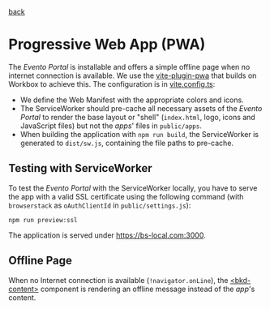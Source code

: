 [back](../README.md)

# Progressive Web App (PWA)

The _Evento Portal_ is installable and offers a simple offline page when no internet connection is available. We use the [vite-plugin-pwa](https://github.com/vite-pwa/vite-plugin-pwa) that builds on Workbox to achieve this. The configuration is in [vite.config.ts](../vite.config.ts):

- We define the Web Manifest with the appropriate colors and icons.
- The ServiceWorker should pre-cache all necessary assets of the _Evento Portal_ to render the base layout or "shell" (`index.html`, logo, icons and JavaScript files) but not the _apps_' files in `public/apps`.
- When building the application with `npm run build`, the ServiceWorker is generated to `dist/sw.js`, containing the file paths to pre-cache.

## Testing with ServiceWorker

To test the _Evento Portal_ with the ServiceWorker locally, you have to serve the app with a valid SSL certificate using the following command (with `browserstack` as `oAuthClientId` in `public/settings.js`):

```
npm run preview:ssl
```

The application is served under https://bs-local.com:3000.

## Offline Page

When no Internet connection is available (`!navigator.onLine`), the [\<bkd-content\>](../src/components/Content.ts) component is rendering an offline message instead of the _app_'s content.
